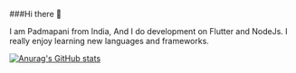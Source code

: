 ###Hi there 👋

I am Padmapani from India, And I do development on Flutter and NodeJs. I really enjoy learning new languages and frameworks.

[![Anurag's GitHub stats](https://github-readme-stats.vercel.app/api?username=Padmapani)](https://github.com/anuraghazra/github-readme-stats)


<!--
**padma-pani-patra/padma-pani-patra** is a ✨ _special_ ✨ repository because its `README.md` (this file) appears on your GitHub profile.

Here are some ideas to get you started:

- 🔭 I’m currently working on ...
- 🌱 I’m currently learning ...
- 👯 I’m looking to collaborate on ...
- 🤔 I’m looking for help with ...
- 💬 Ask me about ...
- 📫 How to reach me: ...
- 😄 Pronouns: ...
- ⚡ Fun fact: ...
-->
